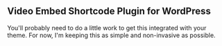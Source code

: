 ## Video Embed Shortcode Plugin for WordPress
You'll probably need to do a little work to get this integrated with your theme. For now, I'm keeping this as simple and non-invasive as possible.
